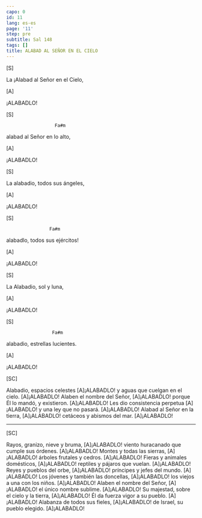 ```yaml
---
capo: 0
id: 11
lang: es-es
page: '11'
step: pre
subtitle: Sal 148
tags: []
title: ALABAD AL SEÑOR EN EL CIELO
---
```


[S]

La
¡Alabad al Señor en el Cielo,

[A]

¡ALABADLO!

[S]

                      Fa#m
alabad al Señor en lo alto,

[A]

¡ALABADLO!

[S]

La
alabadio, todos sus ángeles,

[A]

¡ALABADLO!

[S]

                    Fa#m
alabadlo, todos sus ejércitos!

[A]

¡ALABADLO!

[S]

La
Alabadio, sol y luna,

[A]

¡ALABADLO!

[S]

                     Fa#m
alabadio, estrellas lucientes.

[A]

¡ALABADLO!

[SC]

Alabadio, espacios celestes [A]¡ALABADLO!
y aguas que cuelgan en el cielo. [A]¡ALABADLO!
Alaben el nombre del Señor, [A]¡ALABADLO!
porque Él lo mandó, y existieron. [A]¡ALABADLO!
Les dio consistencia perpetua  [A]¡ALABADLO!
y una ley que no pasará.  [A]¡ALABADLO!
Alabad al Señor en la tierra,  [A]¡ALABADLO!
cetáceos y abismos del mar.  [A]¡ALABADLO!

---

[SC]

Rayos, granizo, nieve y bruma, [A]¡ALABADLO!
viento huracanado que cumple sus órdenes. [A]¡ALABADLO!
Montes y todas las sierras, [A]¡ALABADLO!
árboles frutales y cedros. [A]¡ALABADLO!
Fieras y animales domésticos, [A]¡ALABADLO!
reptiles y pájaros que vuelan. [A]¡ALABADLO!
Reyes y pueblos del orbe, [A]¡ALABADLO!
príncipes y jefes del mundo. [A]¡ALABADLO!
Los jóvenes y también las doncellas, [A]¡ALABADLO!
los viejos a una con los niños. [A]¡ALABADLO!
Alaben el nombre del Señor, [A]¡ALABADLO!
el único nombre sublime. [A]¡ALABADLO!
Su majestad, sobre el cielo y la tierra, [A]¡ALABADLO!
Él da fuerza vigor a su pueblo. [A]¡ALABADLO!
Alabanza de todos sus fieles, [A]¡ALABADLO!
de Israel, su pueblo elegido. [A]¡ALABADLO!
